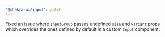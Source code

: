 ```yaml
---
"@chakra-ui/input": patch
---
```


Fixed an issue where `InputGroup` passes undefined `size` and `variant` props
which overrides the ones defined by default in a custom `Input` component.
